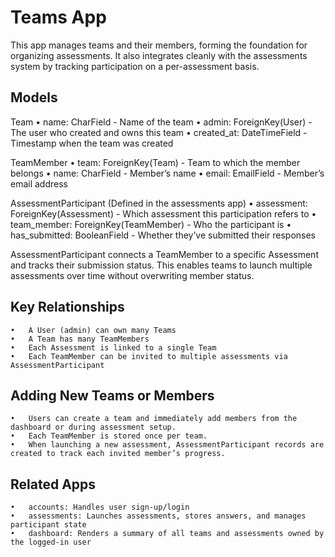 # Teams App

This app manages teams and their members, forming the foundation for organizing assessments. It also integrates cleanly with the assessments system by tracking participation on a per-assessment basis.

## Models

Team
	•	name: CharField - Name of the team
	•	admin: ForeignKey(User) - The user who created and owns this team
	•	created_at: DateTimeField - Timestamp when the team was created

TeamMember
	•	team: ForeignKey(Team) - Team to which the member belongs
	•	name: CharField - Member’s name
	•	email: EmailField - Member’s email address

AssessmentParticipant (Defined in the assessments app)
	•	assessment: ForeignKey(Assessment) - Which assessment this participation refers to
	•	team_member: ForeignKey(TeamMember) - Who the participant is
	•	has_submitted: BooleanField - Whether they’ve submitted their responses

AssessmentParticipant connects a TeamMember to a specific Assessment and tracks their submission status. This enables teams to launch multiple assessments over time without overwriting member status.


## Key Relationships
	•	A User (admin) can own many Teams
	•	A Team has many TeamMembers
	•	Each Assessment is linked to a single Team
	•	Each TeamMember can be invited to multiple assessments via AssessmentParticipant


## Adding New Teams or Members
	•	Users can create a team and immediately add members from the dashboard or during assessment setup.
	•	Each TeamMember is stored once per team.
	•	When launching a new assessment, AssessmentParticipant records are created to track each invited member’s progress.


## Related Apps
	•	accounts: Handles user sign-up/login
	•	assessments: Launches assessments, stores answers, and manages participant state
	•	dashboard: Renders a summary of all teams and assessments owned by the logged-in user